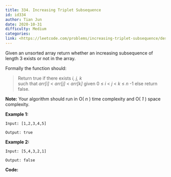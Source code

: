 ```yaml
---
title: 334. Increasing Triplet Subsequence
id: id334
author: Tian Jun
date: 2020-10-31
difficulty: Medium
categories: 
link: <https://leetcode.com/problems/increasing-triplet-subsequence/description/>
---
```


Given an unsorted array return whether an increasing subsequence of length 3
exists or not in the array.

Formally the function should:

> Return true if there exists _i, j, k_  
>  such that _arr[i]_ < _arr[j]_ < _arr[k]_ given 0 ≤ _i_ < _j_ < _k_ ≤ _n_ -1
> else return false.

**Note:** Your algorithm should run in O( _n_ ) time complexity and O( _1_ )
space complexity.

**Example 1:**
            
	Input: [1,2,3,4,5]    
	Output: true    

**Example 2:**
            
	Input: [5,4,3,2,1]    
	Output: false    


**Code:**
